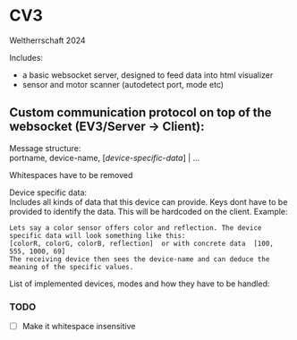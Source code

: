 # CV3
Weltherrschaft 2024

Includes:
 - a basic websocket server, designed to feed data into html visualizer
 - sensor and motor scanner (autodetect port, mode etc)

## Custom communication protocol on top of the websocket (EV3/Server -> Client):
  Message structure:  
    portname, device-name, [*device-specific-data*] | ...

    
  Whitespaces have to be removed

  
  Device specific data:  
    Includes all kinds of data that this device can provide. Keys dont have to be provided to identify the data. This will be hardcoded on the client. Example:

    Lets say a color sensor offers color and reflection. The device specific data will look something like this:  
    [colorR, colorG, colorB, reflection]  or with concrete data  [100, 555, 1000, 69]  
    The receiving device then sees the device-name and can deduce the meaning of the specific values.  

  List of implemented devices, modes and how they have to be handled:  
  

  ### TODO
   - [ ] Make it whitespace insensitive
